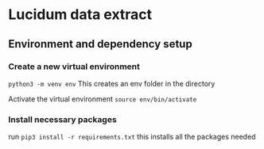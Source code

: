 # Lucidum data extract

## Environment and dependency setup

### Create a new virtual environment
`python3 -m venv env`  This creates an env folder in the directory 

Activate the virtual environment `source env/bin/activate`

### Install necessary packages
run `pip3 install -r requirements.txt` this installs all the packages needed


